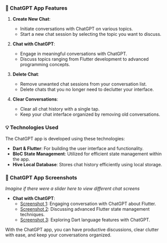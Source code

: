 ### 🚀 ChatGPT App Features

1. **Create New Chat**: 
   - Initiate conversations with ChatGPT on various topics.
   - Start a new chat session by selecting the topic you want to discuss.

2. **Chat with ChatGPT**:
   - Engage in meaningful conversations with ChatGPT.
   - Discuss topics ranging from Flutter development to advanced programming concepts.

3. **Delete Chat**:
   - Remove unwanted chat sessions from your conversation list.
   - Delete chats that you no longer need to declutter your interface.

4. **Clear Conversations**:
   - Clear all chat history with a single tap.
   - Keep your chat interface organized by removing old conversations.

### 💡 Technologies Used

The ChatGPT app is developed using these technologies:

- **Dart & Flutter**: For building the user interface and functionality.
- **BloC State Management**: Utilized for efficient state management within the app.
- **Hive Local Database**: Stores chat history efficiently using local storage.

### 📸 ChatGPT App Screenshots

*Imagine if there were a slider here to view different chat screens*

- **Chat with ChatGPT**:
  - [Screenshot 1](assets/Screenshots/chat_1.png): Engaging conversation with ChatGPT about Flutter.
  - [Screenshot 2](assets/Screenshots/chat_2.png): Discussing advanced Flutter state management techniques.
  - [Screenshot 3](assets/Screenshots/chat_3.png): Exploring Dart language features with ChatGPT.


With the ChatGPT app, you can have productive discussions, clear clutter with ease, and keep your conversations organized.
